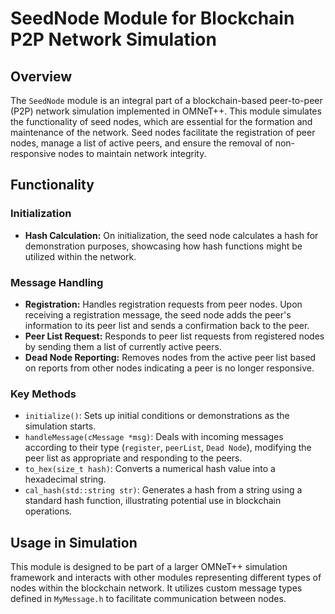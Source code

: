 # SeedNode Module for Blockchain P2P Network Simulation

## Overview

The `SeedNode` module is an integral part of a blockchain-based peer-to-peer (P2P) network simulation implemented in OMNeT++. This module simulates the functionality of seed nodes, which are essential for the formation and maintenance of the network. Seed nodes facilitate the registration of peer nodes, manage a list of active peers, and ensure the removal of non-responsive nodes to maintain network integrity.

## Functionality

### Initialization
- **Hash Calculation:** On initialization, the seed node calculates a hash for demonstration purposes, showcasing how hash functions might be utilized within the network.

### Message Handling
- **Registration:** Handles registration requests from peer nodes. Upon receiving a registration message, the seed node adds the peer's information to its peer list and sends a confirmation back to the peer.
- **Peer List Request:** Responds to peer list requests from registered nodes by sending them a list of currently active peers.
- **Dead Node Reporting:** Removes nodes from the active peer list based on reports from other nodes indicating a peer is no longer responsive.

### Key Methods
- `initialize()`: Sets up initial conditions or demonstrations as the simulation starts.
- `handleMessage(cMessage *msg)`: Deals with incoming messages according to their type (`register`, `peerList`, `Dead Node`), modifying the peer list as appropriate and responding to the peers.
- `to_hex(size_t hash)`: Converts a numerical hash value into a hexadecimal string.
- `cal_hash(std::string str)`: Generates a hash from a string using a standard hash function, illustrating potential use in blockchain operations.

## Usage in Simulation

This module is designed to be part of a larger OMNeT++ simulation framework and interacts with other modules representing different types of nodes within the blockchain network. It utilizes custom message types defined in `MyMessage.h` to facilitate communication between nodes.